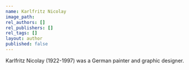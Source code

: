 ```yaml
---
name: Karlfritz Nicolay
image_path:
rel_authors: []
rel_publishers: []
rel_tags: []
layout: author
published: false
---
```


Karlfritz Nicolay (1922-1997) was a German painter and graphic designer.
